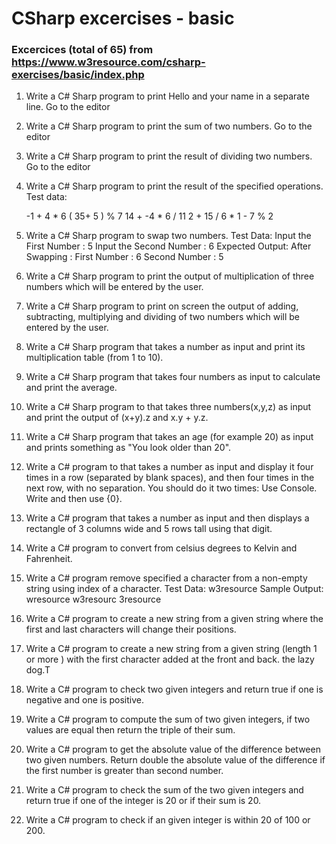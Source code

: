 # CSharp excercises - basic 

### Excercices (total of 65) from https://www.w3resource.com/csharp-exercises/basic/index.php

1. Write a C# Sharp program to print Hello and your name in a separate line. Go to the editor

2. Write a C# Sharp program to print the sum of two numbers. Go to the editor

3. Write a C# Sharp program to print the result of dividing two numbers. Go to the editor

4. Write a C# Sharp program to print the result of the specified operations.
Test data:

    -1 + 4 * 6
    ( 35+ 5 ) % 7
    14 + -4 * 6 / 11
    2 + 15 / 6 * 1 - 7 % 2 

5. Write a C# Sharp program to swap two numbers.
Test Data:
Input the First Number : 5
Input the Second Number : 6
Expected Output:
After Swapping :
First Number : 6
Second Number : 5

6. Write a C# Sharp program to print the output of multiplication of three numbers which will be entered by the user. 

7. Write a C# Sharp program to print on screen the output of adding, subtracting, multiplying and dividing of two numbers which will be entered by the user.

8. Write a C# Sharp program that takes a number as input and print its multiplication table (from 1 to 10). 

9. Write a C# Sharp program that takes four numbers as input to calculate and print the average. 

10. Write a C# Sharp program to that takes three numbers(x,y,z) as input and print the output of (x+y).z and x.y + y.z. 

11. Write a C# Sharp program that takes an age (for example 20) as input and prints something as "You look older than 20". 

12. Write a C# program to that takes a number as input and display it four times in a row (separated by blank spaces), and then four times in the next row, with no separation. You should do it two times: Use Console. Write and then use {0}.

13. Write a C# program that takes a number as input and then displays a rectangle of 3 columns wide and 5 rows tall using that digit.

14. Write a C# program to convert from celsius degrees to Kelvin and Fahrenheit. 

15. Write a C# program remove specified a character from a non-empty string using index of a character.
Test Data:
w3resource
Sample Output:
wresource
w3resourc
3resource

16. Write a C# program to create a new string from a given string where the first and last characters will change their positions. 

17. Write a C# program to create a new string from a given string (length 1 or more ) with the first character added at the front and back.  the lazy dog.T

18. Write a C# program to check two given integers and return true if one is negative and one is positive. 

19. Write a C# program to compute the sum of two given integers, if two values are equal then return the triple of their sum.

20. Write a C# program to get the absolute value of the difference between two given numbers. Return double the absolute value of the difference if the first number is greater than second number.

21. Write a C# program to check the sum of the two given integers and return true if one of the integer is 20 or if their sum is 20.

22. Write a C# program to check if an given integer is within 20 of 100 or 200. 
